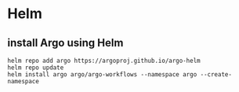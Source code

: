 # Helm

## install Argo using Helm
```
helm repo add argo https://argoproj.github.io/argo-helm
helm repo update
helm install argo argo/argo-workflows --namespace argo --create-namespace
```
